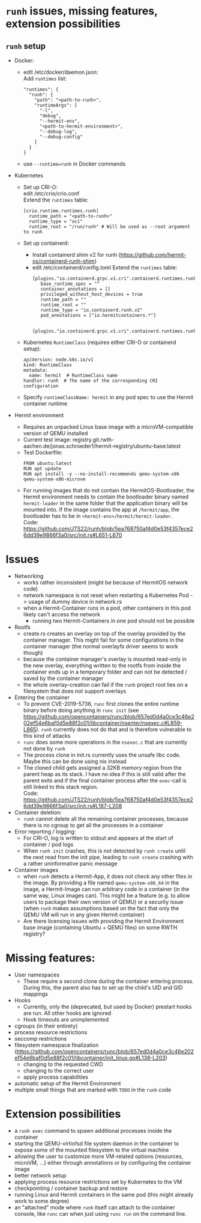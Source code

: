 # `runh` issues, missing features, extension possibilities
## `runh` setup
- Docker:
  - edit /etc/docker/daemon.json:  
    Add `runtimes` list:
    ```
    "runtimes": {
      "runh": {
        "path": "<path-to-runh>",
        "runtimeArgs": [
          "-l",
          "debug",
          "--hermit-env",
          "<path-to-hermit-environment>",
          "--debug-log",
          "--debug-config"
        ]
      }
    }
    ```
  - use `--runtime=runh` in Docker commands
- Kubernetes
  - Set up CRI-O:  
    edit /etc/crio/crio.conf  
    Extend the `runtimes` table:
    ```
    [crio.runtime.runtimes.runh]
      runtime_path = "<path-to-runh>"
      runtime_type = "oci"
      runtime_root = "/run/runh" # Will be used as --root argument to runh
    ```
  - Set up containerd:
    - Install containerd shim v2 for runh (https://github.com/hermit-os/containerd-runh-shim)
    - edit /etc/containerd/config.toml
      Extend the `runtimes` table:
      ```
      [plugins."io.containerd.grpc.v1.cri".containerd.runtimes.runh]
         base_runtime_spec = ""
         container_annotations = []
         privileged_without_host_devices = true
         runtime_path = ""
         runtime_root = ""
         runtime_type = "io.containerd.runh.v2"
         pod_annotations = ["io.hermitcontainers.*"]

         [plugins."io.containerd.grpc.v1.cri".containerd.runtimes.runh.options]

      ```
  
  - Kubernetes `RuntimeClass` (requires either CRI-O or containerd setup):  
    ```
    apiVersion: node.k8s.io/v1
    kind: RuntimeClass
    metadata:
      name: hermit  # RuntimeClass name
    handler: runh  # The name of the corresponding CRI configuration
    ```
  - Specify `runtimeClassName: hermit` in any pod spec to use the Hermit container runtime

- Hermit environment
  - Requires an unpacked Linux base image with a microVM-compatible version of QEMU installed
  - Current test image: registry.git.rwth-aachen.de/jonas.schroeder1/hermit-registry/ubuntu-base:latest
  - Test Dockerfile:  
    ```
    FROM ubuntu:latest
    RUN apt update
    RUN apt install -y --no-install-recommends qemu-system-x86 qemu-system-x86-microvm
    ```
  - For running images that do not contain the HermitOS-Bootloader, the Hermit environment needs to contain the bootloader binary named `hermit-loader` in the same folder that the application binary will be mounted into. If the image contains the app at `/hermit/app`, the bootloader has to be in `<hermit-env>/hermit/hermit-loader`.  
  Code: https://github.com/JTS22/runh/blob/5ea768750af4d0e53f4357ece26dd39e9866f3a0/src/init.rs#L651-L670

# Issues
- Networking
  - works rather inconsistent (might be because of HermitOS network code)
  - network namespace is not reset when restarting a Kubernetes Pod -> usage of dummy device in network.rs
  - when a Hermit-Container runs in a pod, other containers in this pod likely can't access the network
    - running two Hermit-Containers in one pod should not be possible
- Rootfs
  - create.rs creates an overlay on top of the overlay provided by the container manager.
    This might fail for some configurations in the container manager (the normal overlayfs driver seems to work though)
  - because the container manager's overlay is mounted read-only in the new overlay, everything written to the rootfs from inside the 
    container ends up in a temporary folder and can not be detected / saved by the container manager
  - the whole overlay-creation can fail if the `runh` project root lies on a filesystem that does not support overlays
- Entering the container
  - To prevent CVE-2019-5736, `runc` first clones the entire runtime binary before doing anything in `runc init` (see https://github.com/opencontainers/runc/blob/657ed0d4a0ce3c46e202ef54e6baf0d5e88f2c01/libcontainer/nsenter/nsexec.c#L859-L865). `runh` currently does not do that and is therefore vulnerable to this kind of attacks
  - `runc` does some more operations in the `nsexec.c` that are currently not done by `runh`
  - The process clone in init.rs currently uses the unsafe libc code. Maybe this can be done using nix instead
  - The cloned child gets assigned a 32KB memory region from the parent heap as its stack. I have no idea if this is still valid after the parent exits and if the final container process after the `exec`-call is still linked to this stack region.  
  Code: https://github.com/JTS22/runh/blob/5ea768750af4d0e53f4357ece26dd39e9866f3a0/src/init.rs#L187-L208
- Container deletion:
  - `runh` cannot delete all the remaining container processes, because there is no cgroup to get all the processes in a container
- Error reporting / logging:
  - For CRI-O, log is written to stdout and appears at the start of container / pod logs
  - When `runh init` crashes, this is not detected by `runh create` until the next read from the init pipe, leading to `runh create` crashing with a rather uninformative panic message
- Container images
  - when `runh` detects a Hermit-App, it does not check any other files in the image. By providing a file named `qemu-system-x86_64` in the image, a Hermit-Image can run arbitrary code in a container (in the same way, Linux images can). This might be a feature (e.g. to allow users to
  package their own version of QEMU) or a security issue (when `runh` makes assumptions based on the fact that only the QEMU VM will run in any given Hermit container)
  - Are there licensing issues with providing the Hermit Environment base image (containing Ubuntu + QEMU files) on some RWTH registry?


# Missing features:
- User namespaces
  - These require a second clone during the container entering process. During this, the parent also has to set up the child's UID and GID mappings
- Hooks
  - Currently, only the (deprecated, but used by Docker) prestart hooks are run. All other hooks are ignored
  - Hook timeouts are unimplemented
- cgroups (in their entirety)
- process resource restrictions
- seccomp restrictions
- filesystem namespace finalization (https://github.com/opencontainers/runc/blob/657ed0d4a0ce3c46e202ef54e6baf0d5e88f2c01/libcontainer/init_linux.go#L138-L203)
  - changing to the requested CWD
  - changing to the correct user
  - apply process capabilities
- automatic setup of the Hermit Environment
- multiple small things that are marked with `TODO` in the `runh` code

# Extension possibilities
- a `runh exec` command to spawn additional processes inside the container
- starting the QEMU-virtiofsd file system daemon in the container to expose some of the mounted filesystem to the virtual machine
- allowing the user to customize more VM-related options (resources, microVM, ...) either through annotations or by configuring the container image
- better network setup
- applying process resource restrictions set by Kubernetes to the VM
- checkpointing / container backup and restore
- running Linux and Hermit containers in the same pod (this might already work to some degree)
- an "attached" mode where `runh` itself can attach to the container console, like `runc` can when just using `runc run` on the command line.


